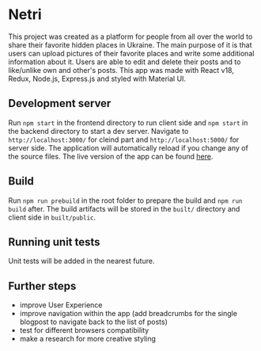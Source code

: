 # Netri

This project was created as a platform for people from all over the world to share their favorite hidden places in Ukraine. 
The main purpose of it is that users can upload pictures of their favorite places and write some additional information about it. 
Users are able to edit and delete their posts and to like/unlike own and other's posts. 
This app was made with React v18, Redux, Node.js, Express.js and styled with Material UI.


## Development server

Run `npm start` in the frontend directory to run client side and `npm start` in the backend directory to start a dev server. Navigate to `http://localhost:3000/` for cleind part and `http://localhost:5000/` for server side. The application will automatically reload if you change any of the source files. The live version of the app can be found <a href="https://netri-ua.herokuapp.com" target="_blank">here</a>.

## Build

Run `npm run prebuild` in the root folder to prepare the build and `npm run build` after. The build artifacts will be stored in the `built/` directory and client side in `built/public`.

## Running unit tests

Unit tests will be added in the nearest future.

## Further steps

- improve User Experience 
- improve navigation within the app (add breadcrumbs for the single blogpost to navigate back to the list of posts)
- test for different browsers compatibility
- make a research for more creative styling
